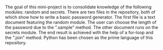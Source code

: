 The goal of this mini-project is to consolidate knowledge of the following modules: random and secrets.
There are two files in the repository, both of which show how to write a basic password generator.
The first file is a text document featuring the random module. The user can choose the length of the password due to the ".sample" method. 
The other document runs on the secrets module. The end result is achieved with the help of a for-loop and the ".join" method.
Python has been chosen as the prime language of this repository.
